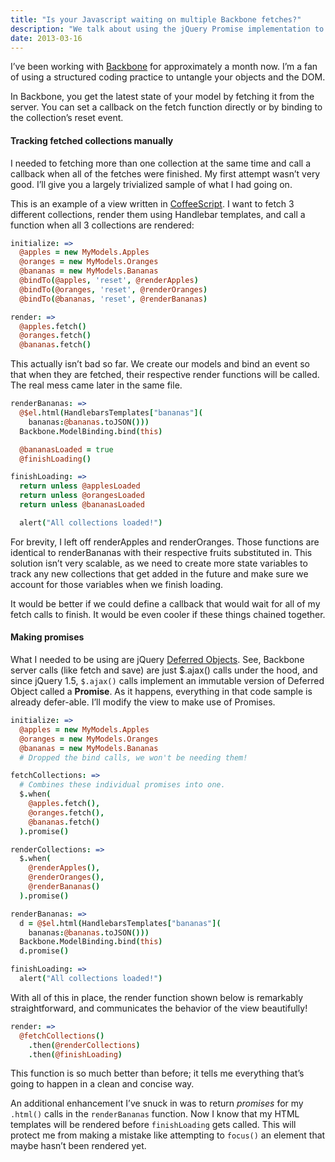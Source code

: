 ```yaml
---
title: "Is your Javascript waiting on multiple Backbone fetches?"
description: "We talk about using the jQuery Promise implementation to simplify some callback-centric logic by converting it into Promises."
date: 2013-03-16
---
```


I’ve been working with [Backbone](http://backbonejs.org) for approximately a month now. I’m a fan of using a structured coding practice to untangle your objects and the DOM.

In Backbone, you get the latest state of your model by fetching it from the server. You can set a callback on the fetch function directly or by binding to the collection’s reset event.

#### Tracking fetched collections manually

I needed to fetching more than one collection at the same time and call a callback when all of the fetches were finished. My first attempt wasn’t very good. I’ll give you a largely trivialized sample of what I had going on.

This is an example of a view written in [CoffeeScript](http://coffeescript.org). I want to fetch 3 different collections, render them using Handlebar templates, and call a function when all 3 collections are rendered:

```coffee
initialize: =>
  @apples = new MyModels.Apples
  @oranges = new MyModels.Oranges
  @bananas = new MyModels.Bananas
  @bindTo(@apples, 'reset', @renderApples)
  @bindTo(@oranges, 'reset', @renderOranges)
  @bindTo(@bananas, 'reset', @renderBananas)

render: =>
  @apples.fetch()
  @oranges.fetch()
  @bananas.fetch()
```

This actually isn’t bad so far. We create our models and bind an event so that when they are fetched, their respective render functions will be called. The real mess came later in the same file.

```coffee
renderBananas: =>
  @$el.html(HandlebarsTemplates["bananas"](
    bananas:@bananas.toJSON()))
  Backbone.ModelBinding.bind(this)

  @bananasLoaded = true
  @finishLoading()

finishLoading: =>
  return unless @applesLoaded
  return unless @orangesLoaded
  return unless @bananasLoaded

  alert("All collections loaded!")
```

For brevity, I left off renderApples and renderOranges. Those functions are identical to renderBananas with their respective fruits substituted in. This solution isn’t very scalable, as we need to create more state variables to track any new collections that get added in the future and make sure we account for those variables when we finish loading.

It would be better if we could define a callback that would wait for all of my fetch calls to finish. It would be even cooler if these things chained together.

#### Making promises

What I needed to be using are jQuery [Deferred Objects](http://api.jquery.com/category/deferred-object/). See, Backbone server calls (like fetch and save) are just \$.ajax() calls under the hood, and since jQuery 1.5, `$.ajax()` calls implement an immutable version of Deferred Object called a **Promise**. As it happens, everything in that code sample is already defer-able.
I’ll modify the view to make use of Promises.

```coffee
initialize: =>
  @apples = new MyModels.Apples
  @oranges = new MyModels.Oranges
  @bananas = new MyModels.Bananas
  # Dropped the bind calls, we won't be needing them!

fetchCollections: =>
  # Combines these individual promises into one.
  $.when(
    @apples.fetch(),
    @oranges.fetch(),
    @bananas.fetch()
  ).promise()

renderCollections: =>
  $.when(
    @renderApples(),
    @renderOranges(),
    @renderBananas()
  ).promise()

renderBananas: =>
  d = @$el.html(HandlebarsTemplates["bananas"](
    bananas:@bananas.toJSON()))
  Backbone.ModelBinding.bind(this)
  d.promise()

finishLoading: =>
  alert("All collections loaded!")
```

With all of this in place, the render function shown below is remarkably straightforward, and communicates the behavior of the view beautifully!

```coffee
render: =>
  @fetchCollections()
    .then(@renderCollections)
    .then(@finishLoading)
```

This function is so much better than before; it tells me everything that’s going to happen in a clean and concise way.

An additional enhancement I’ve snuck in was to return _promises_ for my `.html()` calls in the `renderBananas` function. Now I know that my HTML templates will be rendered before `finishLoading` gets called. This will protect me from making a mistake like attempting to `focus()` an element that maybe hasn’t been rendered yet.
